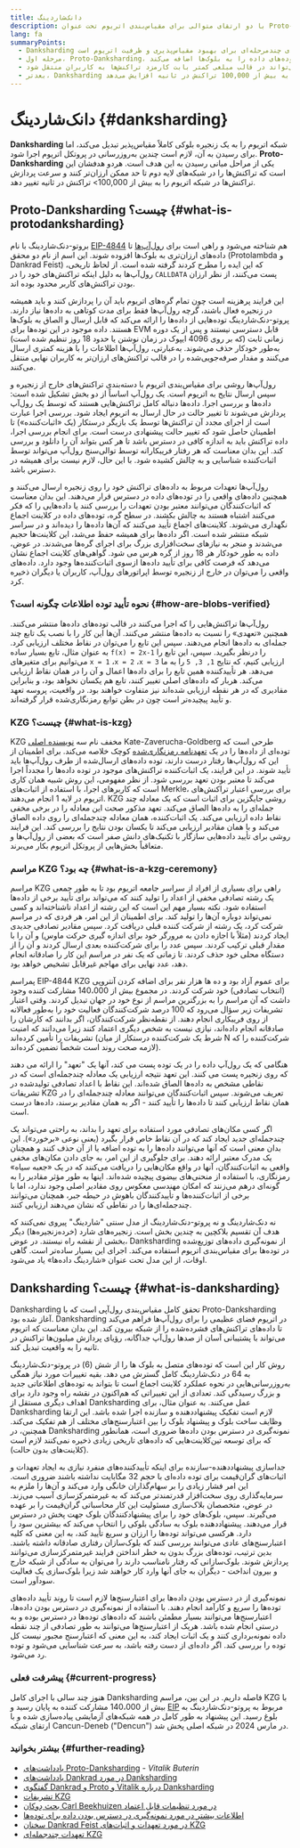 ```yaml
---
title: دانک‌شاردینگ
description: با دو ارتقای متوالی برای مقیاس‌بندی اتریوم تحت عنوان Proto-Danksharding و Danksharding آشنا شوید.
lang: fa
summaryPoints:
  - Danksharding یک ارتقای چندمرحله‌ای برای بهبود مقیاس‌پذیری و ظرفیت اتریوم است.
  - مرحله اول، Proto-Danksharding، توده‌های داده را به بلوک‌ها اضافه می‌کند
  - توده‌های داده راه ارزان‌تری را برای جمع‌آوری داده‌ها جهت ارسال آنها به اتریوم ارائه می‌کنند و این هزینه‌ها می‌تواند در قالب مبلغی کمتر بابت کارمزد تراکنش‌ها به کاربران منتقل شود.
  - بعدتر، Danksharding به‌طور کامل مسئولیت تأیید توده‌های داده را در زیرمجموعه‌های گره‌ها گسترش می‌دهد و اتریوم را به بیش از 100,000 تراکنش در ثانیه افزایش می‌دهد.
---
```


# دانک‌شاردینگ {#danksharding}

**Danksharding** شبکه اتریوم را به یک زنجیره بلوکی کاملاً مقیاس‌پذیر تبدیل می‌کند، اما برای رسیدن به آن، لازم است چندین به‌روزرسانی در پروتکل اتریوم اجرا شود. **Proto-Danksharding** یکی از مراحل میانی رسیدن به این هدف است. هردو هدفشان این است که تراکنش‌ها را در شبکه‌های لایه‌ دوم تا حد ممکن ارزان‌تر کنند و سرعت پردازش تراکنش‌ها در شبکه اتریوم را به بیش از 100,000> تراکنش در ثانیه تغییر دهد.

## Proto-Danksharding چیست؟ {#what-is-protodanksharding}

بروتو-دنک‌شاردینگ با نام [EIP-4844](https://eips.ethereum.org/EIPS/eip-4844) هم شناخته می‌شود و راهی است برای [رول‌آپ‌ها](/layer-2/#rollups) تا داده‌های ارزان‌تری به بلوک‌ها افزوده شوند. این اسم از نام دو محقق (Protolambda و Dankrad Feist) که این ایده را مطرح کردند گرفته شده است. از لحاظ تاریخی، رول‌آپ‌ها به دلیل اینکه تراکنش‌های خود را در `CALLDATA` پست می‌کنند، از نظر ارزان بودن تراکنش‌های کاربر محدود بوده اند.

این فرایند پرهزینه است چون تمام گره‌های اتریوم باید آن را پردازش کنند و باید همیشه در زنجیره فعال باشند، گرچه رول‌آپ‌ها فقط برای مدت کوتاهی به داده‌ها نیاز دارند. پروتو-دنک‌شاردینگ توده‌هایی از داده‌ها را ارائه می‌کند که قابل ارسال و الصاق به بلوک‌ها هستند. داده موجود در این توده‌ها برای EVM قابل دسترسی نیستند و پس از یک دوره زمانی ثابت (که بر روی 4096 ایپوک در زمان نوشتن یا حدود 18 روز تنظیم شده است) به‌طور خودکار حذف می‌شوند. به‌عبارتی، رول‌آپ‌ها اطلاعات را با هزینه کمتری ارسال می‌کنند و مقدار صرفه‌جویی‌شده را در قالب تراکنش‌های ارزان‌تر به کاربران نهایی منتقل می‌کنند.

<ExpandableCard title="چرا توده‌ها رول‌آپ‌ها را ارزان‌تر می‌کنند؟" eventCategory="/roadmap/danksharding" eventName="clicked why do blocks make rollups cheaper?">

رول‌آپ‌ها روشی برای مقیاس‌بندی اتریوم با دسته‌بندی تراکنش‌های خارج از زنجیره و سپس ارسال نتایج به اتریوم است. یک رول‌آپ اساساً از دو بخش تشکیل شده است: داده‌ها و بررسی اجرا. داده‌ها دنباله کامل تراکنش‌هایی هستند که توسط یک رول‌آپ پردازش می‌شوند تا تغییر حالت در حال ارسال به اتریوم ایجاد شود. بررسی اجرا عبارت است از اجرای مجدد آن تراکنش‌ها توسط یک بازیگر درستکار (یک «اثبات‌کننده») تا اطمینان حاصل شود که تغییر حالت پیشنهادی درست است. برای انجام بررسی اجرا، داده تراکنش باید به اندازه کافی در دسترس باشد تا هر کس بتواند آن را دانلود و بررسی کند. این بدان معناست که هر رفتار فریبکارانه توسط توالی‌سنج رول‌آپ می‌تواند توسط اثبات‌کننده شناسایی و به چالش کشیده شود. با این حال، لازم نیست برای همیشه در دسترس باشد.

</ExpandableCard>

<ExpandableCard title="چرا حذف داده‌های توده‌ای مشکلی ندارد؟" eventCategory="/roadmap/danksharding" eventName="clicked why is it OK to delete the blob data?">

رول‌آپ‌ها تعهدات مربوط به داده‌های تراکنش خود را روی زنجیره ارسال می‌کنند و همچنین داده‌های واقعی را در توده‌های داده در دسترس قرار می‌دهند. این بدان معناست که اثبات‌کنندگان می‌توانند معتبر بودن تعهدات را بررسی کنند یا داده‌هایی را که فکر می‌کنند اشتباه هستند به چالش بکشند. در سطح گره، توده‌های داده در کلاینت اجماع نگهداری می‌شوند. کلاینت‌های اجماع تأیید می‌کنند که آن‌ها داده‌ها را دیده‌اند و در سراسر شبکه منتشر شده است. اگر داده‌ها برای همیشه حفظ می‌شد، این کلاینت‌ها حجیم می‌شدند و منجر به نیازهای سخت‌افزاری بزرگ برای اجرای گره‌ها می‌شدند. در عوض، داده به طور خودکار هر 18 روز از گره هرس می شود. گواهی‌های کلاینت اجماع نشان می‌دهد که فرصت کافی برای تأیید داده‌ها ازسوی اثبات‌کننده‌ها وجود دارد. داده‌های واقعی را می‌توان در خارج از زنجیره توسط اپراتورهای رول‌آپ، کاربران یا دیگران ذخیره کرد.

</ExpandableCard>

### نحوه تأیید توده اطلاعات چگونه است؟ {#how-are-blobs-verified}

رول‌آپ‌ها تراکنش‌هایی را که اجرا می‌کنند در قالب توده‌های داده‌ها منتشر می‌کنند. همچنین «تعهدی» را نسبت به داده‌ها منتشر می‌کنند. آن‌ها این کار را با نصب یک تابع چند جمله‌ای به داده‌ها انجام می‌دهند. سپس این تابع را می‌توان در نقاط مختلف ارزیابی کرد. به عنوان مثال، تابع بسیار ساده `f(x) = 2x-1` را درنظر بگیرید. سپس، این تابع را می‌توانیم برای متغیرهای `x = 1` ،`x = 2` ،`x = 3` ارزیابی کنیم، که نتایج `1, 3, 5` را به ما می‌دهد. هر تأییدکننده همین تابع را برای داده‌ها اعمال و آن را در همان نقاط ارزیابی می‌کند. هربار که داده‌های اصلی تغییر کنند، تابع هم یکسان نخواهد بود، و بنابراین مقادیری که در هر نقطه ارزیابی شده‌اند نیز متفاوت خواهند بود. در واقعیت، پروسه تعهد و تأیید پیچیده‌تر است چون در بطن توابع رمزنگاری‌شده قرار گرفته‌اند.

### KZG چیست؟  {#what-is-kzg}

KZG مخفف نام سه [نویسنده اصلی](https://link.springer.com/chapter/10.1007/978-3-642-17373-8_11) Kate-Zaverucha-Goldberg طرحی است که توده‌ای از داده‌ها را در یک [تعهدنامه رمزنگاری‌شده](https://dankradfeist.de/ethereum/2020/06/16/kate-polynomial-commitments.html) کوچک خلاصه می‌کند. برای اطمینان از این که رول‌آپ‌ها رفتار درست دارند، توده داده‌های ارسال‌شده از طرف رول‌آپ‌ها باید تأیید شوند. در این فرایند، یک اثبات‌کننده تراکنش‌های موجود در توده داده‌ها را مجدداً اجرا می‌‌کند تا معتبر بودن تعهد بررسی شود. از نظر مفهومی، این روش شبیه همان کاری است که کاربرهای اجرا، با استفاده از اثبات‌های Merkle، برای بررسی اعتبار تراکنش‌های اتریوم در لایه 1 انجام می‌دهند. KZG روشی جایگزین برای اثبات است که یک معادله چند جمله‌ای را به داده‌ها الصاق می‌کند. تعهد مذکور صحت این معادله را در برخی مخفی نقاط داده‌ ارزیابی می‌کند. یک اثبات‌کننده، همان معادله چندجمله‌ای را روی داده الصاق می‌کند و با همان مقادیر ارزیابی می‌کند تا یکسان بودن نتایج را بررسی کند. این فرایند روشی برای تأیید داده‌هایی سازگار با تکنیک‌های دانش صفر است که بعضی از رول‌آپ‌ها و متعاقباً بخش‌‌هایی از پروتکل اتریوم بکار می‌برند.

### مراسم KZG چه بود؟ {#what-is-a-kzg-ceremony}

مراسم KZG راهی برای بسیاری از افراد از سراسر جامعه اتریوم بود تا به طور جمعی یک رشته تصادفی مخفی از اعداد را تولید کنند که می‌تواند برای تأیید برخی از داده‌ها استفاده شود. نکته بسیار مهم این است که این رشته از اعداد ناشناخته‌اند و کسی نمی‌تواند دوباره آن‌ها را تولید کند. برای اطمینان از این امر، هر فردی که در مراسم شرکت کرد، یک رشته از شرکت کننده قبلی دریافت کرد. سپس مقادیر تصادفی جدیدی ایجاد کردند (مثلاً با اجازه دادن به مرورگر خود برای اندازه گیری حرکت ماوس) و آن را با مقدار قبلی ترکیب کردند. سپس عدد را برای شرکت‌کننده بعدی ارسال کردند و آن را از دستگاه محلی خود حذف کردند. تا زمانی که یک نفر در مراسم این کار را صادقانه انجام دهد، عدد نهایی برای مهاجم غیرقابل تشخیص خواهد بود.

پمراسم EIP-4844 KZG برای عموم آزاد بود و ده ها هزار نفر برای اضافه کردن آنتروپی (انتخاب تصادفی) خود شرکت کردند. در مجموع بیش از 140،000 مشارکت کننده وجود داشت که آن مراسم را به بزرگترین مراسم از نوع خود در جهان تبدیل کردند. وقتی اعتبار تشریفات زیر سؤال می‌رود که 100 درصد شرکت‌کنندگان فعالیت خود را به‌طور فعالانه از روی فریبکاری انجام دهند. از نقطه‌نظر شرکت‌کنندگان، اگر بدانند که کارشان را صادقانه انجام داده‌اند، نیازی نیست به شخص دیگری اعتماد کنند زیرا می‌دانند که امنیت تشریفات را تأمین کرده‌اند (شرط یک شرکت‌کننده درستکار از میان N شرکت‌‌کننده را که لازمه صحت روند است شخصاً تضمین کرده‌اند).

<ExpandableCard title="کاربرد عدد تصادفی از تشریفات KZG چیست؟" eventCategory="/roadmap/danksharding" eventName="clicked why is the random number from the KZG ceremony used for?">

هنگامی که یک رول‌‌آپ داده را در یک توده پست می کند، آنها یک "تعهد" را ارائه می دهند که روی زنجیره پست می کنند. این تعهد نتیجه ارزیابی یک معادله چندجمله‌ای است که در نقاطی مشخص به داده‌ها الصاق شده‌اند. این نقاط با اعداد تصادفی تولیدشده در تشریفات KZG تعریف می‌شوند. سپس اثبات‌کنندگان می‌توانند معادله چندجمله‌ای را در همان نقاط ارزیابی کنند تا داده‌ها را تأیید کنند - اگر به همان مقادیر برسند، داده‌ها درست است.

</ExpandableCard>

<ExpandableCard title="چرا داده‌های تصادفی KZG باید مخفی بماند؟" eventCategory="/roadmap/danksharding" eventName="clicked why does the KZG random data have to stay secret?">

اگر کسی مکان‌های تصادفی مورد استفاده برای تعهد را بداند، به راحتی می‌تواند یک چندجمله‌ای جدید ایجاد کند که در آن نقاط خاص قرار بگیرد (یعنی نوعی «برخورد»). این بدان معنی است که آنها می‌توانند داده‌ها را به توده اضافه یا از آن حذف کنند و همچنان یک مدرک معتبر ارائه دهند. برای جلوگیری از این امر، به جای دادن مکان‌های مخفی واقعی به اثبات‌کنندگان، آنها در واقع مکان‌هایی را دریافت می‌کنند که در یک «جعبه سیاه» رمزنگاری، با استفاده از منحنی‌های بیضوی پیچیده شده‌اند. اینها به طور مؤثر مقادیر را به گونه‌ای درهم می‌زنند که امکان مهندسی معکوس روی مقادیر اصلی وجود ندارد، اما با برخی از اثبات‌کننده‌ها و تأییدکنندگان باهوش در حیطه جبر، همچنان می‌توانند چندجمله‌ای‌ها را در نقاطی که نشان می‌دهند ارزیابی کنند.

</ExpandableCard>

<InfoBanner isWarning mb={8}>
  نه دنک‌شاردینگ و نه پروتو-دنک‌شاردینگ از مدل سنتی "شاردینگ" پیروی نمی‌کنند که هدف آن تقسیم بلاکچین به چندین بخش است. زنجیره‌های شارد (خرده‌زنجیره‌ها) دیگر بخشی از نقشه راه نیستند. در عوض، Danksharding از نمونه‌گیری داده‌های توزیع‌شده در توده‌ها برای مقیاس‌بندی اتریوم استفاده می‌کند. اجرای این بسیار ساده‌تر است. گاهی اوقات، از این مدل تحت عنوان «شاردینگ داده‌ها» یاد می‌شود.
</InfoBanner>

## Danksharding چیست؟ {#what-is-danksharding}

Danksharding تحقق کامل مقیاس‌بندی رول‌آپی است که با Proto-Danksharding آغاز شده بود. Danksharding در اتریوم فضای عظیمی را برای رول‌آپ‌ها فراهم می‌کند تا داده‌های تراکنش‌های فشرده‌شده را از شبکه بیرون کند. این بدان معناست که اتریوم می‌تواند با پشتیبانی آسان از صدها رول‌آپ جداگانه، رؤیای پردازش میلیون‌ها تراکنش در ثانیه را به واقعیت تبدیل کند.

روش کار این است که توده‌های متصل به بلوک ها را از شش (6) در پروتو-دنک‌شاردینگ به 64 در دنک‌شاردینگ کامل گسترش می دهد. بقیه تغییرات مورد نیاز همگی به‌روزرسانی‌هایی در نحوه عملکرد کلاینت اجماع است تا بتواند به توده‌های اطلاعاتی جدید و بزرگ رسیدگی کند. تعدادی از این تغییراتی که هم‌اکنون در نقشه راه وجود دارد برای اهداف دیگری مستقل از Danksharding عمل می‌کنند. به عنوان مثال، برای Danksharding لازم است تفکیک پیشنهاددهنده و سازنده اجرا شده باشد. این ارتقا وظایف ساخت بلوک و پیشنهاد بلوک را بین اعتبارسنج‌های مختلف از هم تفکیک می‌کند. همچنین، در Danksharding نمونه‌گیری در دسترس بودن داده‌ها ضروری است، همانطور که برای توسعه تین‌کلاینت‌هایی که داده‌های تاریخی زیادی ذخیره نمی‌کنند لازم است (کلاینت‌های بدون حالت).

<ExpandableCard title="چرا Danksharding به تفکیک پیشنهاددهنده و سازنده نیاز دارد؟" eventCategory="/roadmap/danksharding" eventName="clicked why does danksharding require proposer-builder separation?">

جداسازی پیشنهاددهنده-سازنده برای اینکه تأییدکننده‌های منفرد نیازی به ایجاد تعهدات و اثبات‌های گران‌قیمت برای توده داده‌ای با حجم 32 مگابایت نداشته باشند ضروری است. این امر فشار زیادی را بر سهام‌گذاران خانگی وارد می‌کند و آن‌ها را ملزم به سرمایه‌گذاری روی سخت‌افزار قدرتمندتر می‌کند که به غیرمتمرکزسازی آسیب می‌زند. در عوض، متخصصان بلاک‌سازی مسئولیت این کار محاسباتی گران‌قیمت را بر عهده می‌گیرند. سپس، بلوک‌های خود را برای پیشنهادکنندگان بلوک جهت پخش در دسترس قرار می‌دهند. پیشنهاددهنده بلوک به سادگی بلوکی را انتخاب می‌کند که بیشترین سود را دارد. هرکسی می‌تواند توده‌ها را ارزان و سریع تأیید کند، به این معنی که کلیه اعتبارسنج‌های عادی می‌توانند بررسی کنند که بلوک‌سازان رفتاری صادقانه داشته باشند. بدین ترتیب، توده‌های بزرگ بدون به خطر انداختن فرایند غیرمتمرکزسازی می‌توانند پردازش شوند. بلوک‌سازانی که رفتار نامناسب دارند را می‌توان به سادگی از شبکه خارج و بیرون انداخت - دیگران به جای آنها وارد کار خواهند شد زیرا بلوک‌سازی یک فعالیت سودآور است.

</ExpandableCard>

<ExpandableCard title="چرا Danksharding به نمونه‌گیری در دسترس بودن داده‌ها نیاز دارد؟" eventCategory="/roadmap/danksharding" eventName="clicked why does danksharding require data availability sampling?">

نمونه‌گیری از در دسترس بودن داده‌ها برای اعتبارسنج‌ها لازم است تا روند تأیید داده‌های توده‌ها را سریع و کارآمد انجام دهند. با استفاده از نمونه‌گیری در دسترس بودن داده‌ها، اعتبارسنج‌ها می‌توانند بسیار مطمئن باشند که داده‌های توده‌ها در دسترس بوده و به درستی انجام شده باشد. هریک از اعتبارسنج‌ها می‌توانند به طور تصادفی از چند نقطه داده نمونه‌برداری کنند و یک اثبات ایجاد کند، به این معنی که اعتبارسنج مجبور نیست کل توده را بررسی کند. اگر داده‌ای از دست رفته باشد، به سرعت شناسایی می‌شود و توده رد می‌شود.

</ExpandableCard>

### پیشرفت فعلی {#current-progress}

هنوز چند سالی با اجرای کامل Danksharding فاصله داریم. در این بین، مراسم KZG با بیش از 140،000 مشارکت کننده به پایان رسید و [EIP](https://eips.ethereum.org/EIPS/eip-4844) مربوط به پروتو-دنک‌شاردینگ به بلوغ رسید. این پیشنهاد به طور کامل در همه شبکه‌های آزمایشی پیاده‌سازی شده و با ارتقای شبکه Cancun-Deneb ("Dencun") در مارس 2024 در شبکه اصلی پخش شد.

### بیشتر بخوانید {#further-reading}

- [یادداشت‌های Proto-Danksharding‏](https://notes.ethereum.org/@vbuterin/proto_danksharding_faq) - _‏Vitalik Buterin‏_
- [یادداشت‌های Dankrad در مورد Danksharding](https://notes.ethereum.org/@dankrad/new_sharding)
- [گفتگوی Dankrad و Proto و Vitalik درباره Danksharding](https://www.youtube.com/watch?v=N5p0TB77flM)
- [تشریفات KZG](https://ceremony.ethereum.org/)
- [بحث دِوکان Carl Beekhuizen در مورد تنظیمات قابل اعتماد](https://archive.devcon.org/archive/watch/6/the-kzg-ceremony-or-how-i-learnt-to-stop-worrying-and-love-trusted-setups/?tab=YouTube)
- [اطلاعات بیشتر در مورد نمونه‌گیری در دسترس بودن داده برای توده‌ها](https://hackmd.io/@vbuterin/sharding_proposal#ELI5-data-availability-sampling)
- [سخنان Dankrad Feist در مورد تعهدات و اثبات‌های KZG](https://youtu.be/8L2C6RDMV9Q)
- [تعهدات چندجمله‌ای KZG](https://dankradfeist.de/ethereum/2020/06/16/kate-polynomial-commitments.html)

